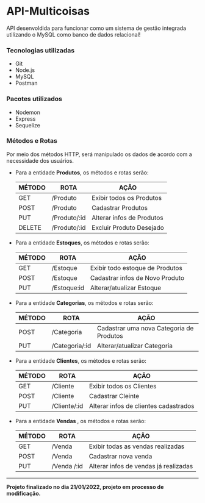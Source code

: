 # API-Multicoisas

<div> 
API desenvoldida para funcionar como um sistema de gestão integrada utilizando o MySQL como banco de dados relacional!
    
</ul>
</div>
 
 <div> 
  <h3> Tecnologias utilizadas </h3>
   <ul>
     <li> Git</li>
     <li> Node.js</li>
     <li>MySQL</li>
     <li>Postman</li>
   </ul>
 </div>
 
 <div> 
  <h3> Pacotes utilizados </h3>
   <ul>
     <li> Nodemon</li>
     <li> Express</li>
     <li> Sequelize</li>
    </ul>
 </div>
 
 <div>
 <h3>Métodos e Rotas</h3>
  Por meio dos métodos HTTP, será manipulado os dados de acordo com a necessidade dos usuários.

<ul> 
 <li>Para a entidade <b>Produtos</b>, os métodos e rotas serão: </li>

| MÉTODO |     ROTA           |             AÇÃO              |
|------- | -------------------| ------------------------------|
|GET     | /Produto           |   Exibir todos os Produtos    |
|POST    | /Produto           |   Cadastrar Produtos          |
|PUT     | /Produto/:id       |  Alterar infos de Produtos    |
|DELETE  | /Produto/:id       |   Excluir Produto Desejado    |



<li>Para a entidade <b>Estoques</b>, os métodos e rotas serão: </li>

| MÉTODO |     ROTA             |             AÇÃO                     |
|------- | ---------------------| -------------------------------------|
|GET     | /Estoque             |   Exibir todo estoque de Produtos    |
|POST    | /Estoque             |    Cadastrar infos de Novo Produto   | 
|PUT     | /Estoque:id          |       Alterar/atualizar Estoque      |

 <li>Para a entidade <b>Categorias</b>, os métodos e rotas serão: </li>

| MÉTODO |     ROTA             |             AÇÃO                              |
|------- | ---------------------| ----------------------------------------------|
|POST    | /Categoria           |   Cadastrar uma nova Categoria de Produtos    | 
|PUT     | /Categoria/:id       |      Alterar/atualizar Categoria              |
  
 <li>Para a entidade <b>Clientes</b>, os métodos e rotas serão: </li>

| MÉTODO |     ROTA           |             AÇÃO                        |
|------- | -------------------| ----------------------------------------|
|GET     | /Cliente           |   Exibir todos os Clientes              |
|POST    | /Cliente           |   Cadastrar Cleinte                     |
|PUT     | /Cliente/:id       |  Alterar infos de clientes cadastrados  |
 
<li>Para a entidade <b>Vendas </b>, os métodos e rotas serão: </li>

| MÉTODO |     ROTA           |             AÇÃO                        |
|------- | -------------------| ----------------------------------------|
|GET     | /Venda             |   Exibir todas as vendas realizadas     |
|POST    | /Venda             |        Cadastrar nova venda             |
|PUT     | /Venda /:id        |  Alterar infos de vendas já realizadas  |
   
</ul>
 </div>
 
--------------------------------
<footer> <b> Projeto finalizado no dia 21/01/2022, projeto em processo de modificação. </footer>
